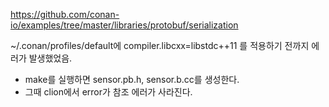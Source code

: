 https://github.com/conan-io/examples/tree/master/libraries/protobuf/serialization

~/.conan/profiles/default에
compiler.libcxx=libstdc++11
를 적용하기 전까지 에러가 발생했었음.

- make를 실행하면 sensor.pb.h, sensor.b.cc를 생성한다.
- 그때 clion에서 error가 참조 에러가 사라진다.